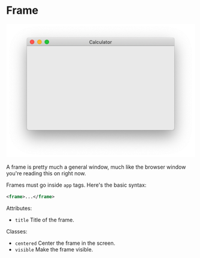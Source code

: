 # Frame

![Frame](img/frame.png)

A frame is pretty much a general window, much like the browser window you're reading this on right now.

Frames must go inside `app` tags. Here's the basic syntax:

```xml
<frame>...</frame>
```

Attributes:

- `title` Title of the frame.

Classes:

- `centered` Center the frame in the screen.
- `visible` Make the frame visible.